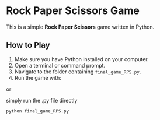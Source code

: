 # Rock Paper Scissors Game

This is a simple **Rock Paper Scissors** game written in Python.

## How to Play

1. Make sure you have Python installed on your computer.
2. Open a terminal or command prompt.
3. Navigate to the folder containing `final_game_RPS.py`.
4. Run the game with:

or 

simply run the .py file directly

```bash
python final_game_RPS.py
